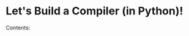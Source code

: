 <!---
vim: set et fileencoding=utf8 sts=4 sw=4 ts=4
-->

Let's Build a Compiler (in Python)!
===================================

Contents:

<legal>
<ch00/preface>
<ch01/introduction>
<ch02/expressions>
<ch03/bytecode>
<ch04/more-expressions>
<ch05/statements>
<ch06/logical-expressions>
<ch07/lexical-analysis>
<ch08/symbol-tables>
<ch09/subroutines>
<ch10/integrating-environment>
